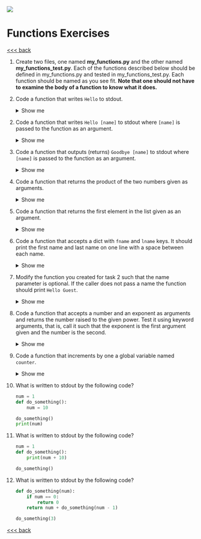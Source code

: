 <img src="https://github.com/stayahead-training/shared/blob/master/stayahead.png" />

# Functions Exercises

[<<< back](../README.md)

1. Create two files, one named **my_functions.py** and the other named **my_functions_test.py**. Each of the functions described below should be defined in my_functions.py and tested in my_functions_test.py. Each function should be named as you see fit. **Note that one should not have to examine the body of a function to know what it does.**

2. Code a function that writes `Hello` to stdout.<details>
    <summary>Show me</summary>

    Function definition (in my_functions.py):

    ```python
    def print_hello():
        print("Hello")
    ```

    Function test (in my_functions_test.py):
    
    ```python
    import my_functions as mf
    
    mf.print_hello()
    ```
</details>

2. Code a function that writes `Hello [name]` to stdout where `[name]` is passed to the function as an argument.<details>
    <summary>Show me</summary>

    Function definition (in my_functions.py):

    ```python
    def print_hello_to(name):
        print("Hello", name)
    ```

    Function test (in my_functions_test.py):
    
    ```python
    import my_functions as mf
    
    mf.print_hello_to("Fred")

    some_name = "Fred"
    mf.print_hello_to(some_name)

    ```
</details>

3. Code a function that outputs (returns) `Goodbye [name]` to stdout where `[name]` is passed to the function as an argument.<details>
    <summary>Show me</summary>

    Function definition (in my_functions.py):

    ```python
    def goodbye_to(name):
        return "Goodbye " + name
    ```

    Function test (in my_functions_test.py):
    
    ```python
    import my_functions as mf
    
    print(mf.goodbye_to("Fred"))

    some_name = "Fred"
    print(mf.goodbye_to(some_name))

    ```
</details>

4. Code a function that returns the product of the two numbers given as arguments.<details>
    <summary>Show me</summary>

    Function definition (in my_functions.py):

    ```python
    def product(num1, num2):
        return num1 * num2
    ```

    Function test (in my_functions_test.py):
    
    ```python
    import my_functions as mf
    
    print(mf.product(5, 7))

    n1 = 5
    n2 = 7
    print(mf.product(n1, n2))
    ```
</details>

5. Code a function that returns the first element in the list given as an argument.<details>
    <summary>Show me</summary>

    Function definition (in my_functions.py):

    ```python
    def first_element(some_list):
        return some_list[0]
    ```

    Function test (in my_functions_test.py):
    
    ```python
    import my_functions as mf
    
    print(mf.first_element(["a", "b", "c"]))

    my_list = ["a", "b", "c"]
    print(mf.first_element(my_list))

    ```
</details>

6. Code a function that accepts a dict with `fname` and `lname` keys. It should print the first name and last name on one line with a space between each name.<details>
    <summary>Show me</summary>

    Function definition (in my_functions.py):

    ```python
    def print_full_name(dict_with_fname_and_lname_keys):
        print(dict_with_fname_and_lname_keys["fname"], dict_with_fname_and_lname_keys["lname"])
    ```

    Function test (in my_functions_test.py):
    
    ```python
    import my_functions as mf
    
    mf.print_full_name({"fname": "John", "lname": "Smith"})

    user = {"fname": "John", "lname": "Smith"}
    mf.print_full_name(user)

    ```
</details>

7. Modify the function you created for task 2 such that the name parameter is optional. If the caller does not pass a name the function should print `Hello Guest`.<details>
    <summary>Show me</summary>

    Function definition (in my_functions.py):

    ```python
    def print_hello_to(name="Guest"):
        print("Hello", name)
    ```

    Function test (in my_functions_test.py):
    
    ```python
    import my_functions as mf
    
    mf.print_hello_to("Fred")

    some_name = "Fred"
    mf.print_hello_to(some_name)

    mf.print_hello_to() # <!--
    ```
</details>

8. Code a function that accepts a number and an exponent as arguments and returns the number raised to the given power. Test it using keyword arguments, that is, call it such that the exponent is the first argument given and the number is the second.<details>
    <summary>Show me</summary>

    Function definition (in my_functions.py):

    ```python
    def to_the_power(number, exponent):
        return number ** exponent
    ```

    Function test (in my_functions_test.py):
    
    ```python
    import my_functions as mf
    
    print(mf.to_the_power(exponent=2, number=3))

    exp = 2
    num = 3
    print(mf.to_the_power(exponent=exp, number=num))
    ```
</details>

9. Code a function that increments by one a global variable named `counter`.<details>
    <summary>Show me</summary>

    Function definition (in my_functions.py):

    ```python
    counter = 10

    def increment_counter():
        global counter
        counter += 1
    ```

    Function test (in my_functions_test.py):
    
    ```python
    import my_functions as mf

    mf.increment_counter()
    print(mf.counter)
    ```
</details>

10. What is written to stdout by the following code?

    ```python
    num = 1
    def do_something():
        num = 10

    do_something()
    print(num)
    ```

11. What is written to stdout by the following code?

    ```python
    num = 1
    def do_something():
        print(num + 10)

    do_something()
    ```

12. What is written to stdout by the following code?

    ```python
    def do_something(num):
        if num == 0:
            return 0
        return num + do_something(num - 1)

    do_something(3)
    ```

[<<< back](../README.md)